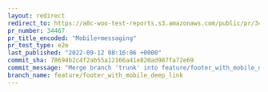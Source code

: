 ```yaml
---
layout: redirect
redirect_to: https://a8c-woo-test-reports.s3.amazonaws.com/public/pr/34467/e2e/index.html
pr_number: 34467
pr_title_encoded: "Mobile+messaging"
pr_test_type: e2e
last_published: "2022-09-12 08:16:06 +0000"
commit_sha: 78694b2c4f2ab55a12166a41e820ad987fa72e69
commit_message: "Merge branch 'trunk' into feature/footer_with_mobile_deep_link"
branch_name: feature/footer_with_mobile_deep_link
---
```

